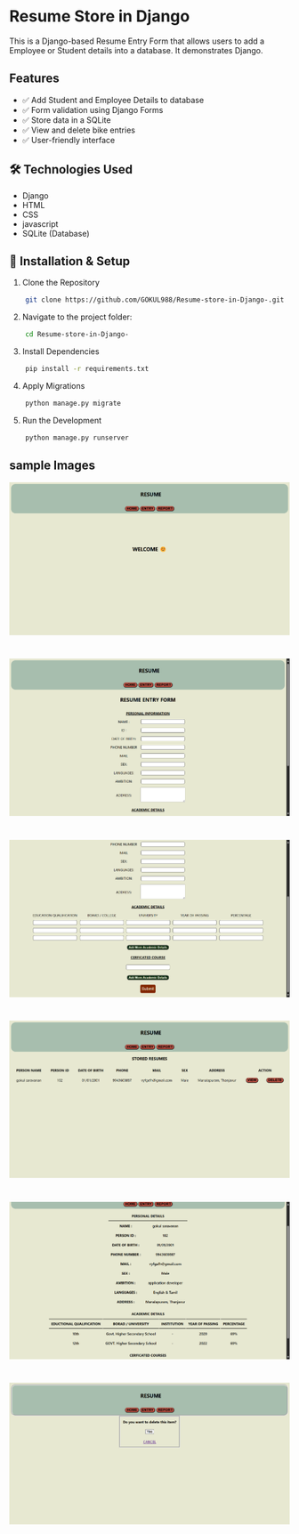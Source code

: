 # Resume Store in Django
This is a Django-based Resume Entry Form that allows users to add a Employee or Student details into a database. It demonstrates Django.

## Features 
- ✅ Add Student and Employee Details to database
- ✅ Form validation using Django Forms
- ✅ Store data in a SQLite
- ✅ View and delete bike entries
- ✅ User-friendly interface

## 🛠️ Technologies Used 
- Django
- HTML
- CSS
- javascript 
- SQLite (Database) 

## 🚀 Installation & Setup 
1. Clone the Repository
``` bash
    git clone https://github.com/GOKUL988/Resume-store-in-Django-.git
```

2. Navigate to the project folder: 
``` bash
    cd Resume-store-in-Django-
```
3. Install Dependencies 
``` bash 
    pip install -r requirements.txt  
```
4. Apply Migrations 
``` bash 
    python manage.py migrate  
```
5. Run the Development 
``` bash 
    python manage.py runserver  
```

## sample Images 
![sample2](sample/img2.png)
# 
![sample3](sample/img3.png)
# 
![sample4](sample/img4.png)
# 
![sample5](sample/img5.png)
# 
![sample6](sample/img6.png)
# 
![sample1](sample/img1.png)
# 


